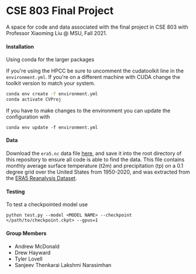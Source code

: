 # CSE 803 Final Project

A space for code and data associated with the final project in CSE 803 with Professor Xiaoming Liu @ MSU, Fall 2021.

#### Installation
Using conda for the larger packages

If you're using the HPCC be sure to uncomment the cudatoolkit line in the `environment.yml`.
If you're on a different machine with CUDA change the toolkit version to match your system.
```bash
conda env create -f environment.yml
conda activate CVProj
```

If you have to make changes to the environment you can update the configuration with
```
conda env update -f environment.yml
```

#### Data

Download the `era5.nc` data file [here](https://drive.google.com/file/d/1WWSbjyY0h3MZQJI6lzvWu4bLwsP8dZUN/view?usp=sharing),
and save it into the root directory of this repository to ensure all code is able to find the data.
This file contains monthly average surface temperature (t2m) and precipitation (tp)
on a 0.1 degree grid over the United States from 1950-2020, and was extracted from the
[ERA5 Reanalysis Dataset](https://cds.climate.copernicus.eu/cdsapp#!/dataset/reanalysis-era5-land-monthly-means?tab=overview).


#### Testing

To test a checkpointed model use

```
python test.py --model <MODEL NAME> --checkpoint </path/to/checkpoint.ckpt> --gpus=1
```

#### Group Members
- Andrew McDonald
- Drew Hayward
- Tyler Lovell
- Sanjeev Thenkarai Lakshmi Narasimhan